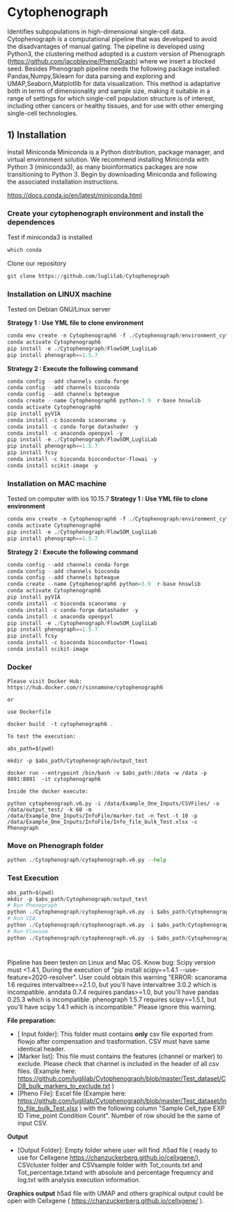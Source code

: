 # Cytophenograph

Identifies subpopulations in high-dimensional single-cell data. Cytophenograph is a computational pipeline that was developed to avoid the disadvantages of manual gating. The pipeline is developed using Python3, the clustering method adopted is a custom version of Phenograph (https://github.com/jacoblevine/PhenoGraph) where we insert a blocked seed. Besides Phenograph pipeline needs the following package installed: Pandas,Numpy,Sklearn for data parsing and exploring and UMAP,Seaborn,Matplotlib for data visualization. This method is adaptative both in terms of dimensionality and sample size, making it suitable in a range of settings for which single-cell population structure is of interest, including other cancers or healthy tissues, and for use with other emerging single-cell technologies.

## 1) Installation 

Install Miniconda
Miniconda is a Python distribution, package manager, and virtual environment solution. We recommend installing Miniconda with Python 3 (miniconda3), as many bioinformatics packages are now transitioning to Python 3. 
Begin by downloading Miniconda and following the associated installation instructions.

https://docs.conda.io/en/latest/miniconda.html

### Create your cytophenograph environment and install the dependences

Test if miniconda3 is installed


```python
which conda
```

Clone our repository


```python
git clone https://github.com/luglilab/Cytophenograph
```


### Installation on LINUX machine
Tested on Debian GNU/Linux server

**Strategy 1 : Use YML file to clone environment** 
```python
conda env create -n Cytophenograph6 -f ./Cytophenograph/environment_cytophenograph6_linux.yml
conda activate Cytophenograph6
pip install -e ./Cytophenograph/FlowSOM_LugliLab
pip install phenograph==1.5.7
```
**Strategy 2 : Execute the following command** 
```python
conda config --add channels conda-forge
conda config --add channels bioconda
conda config --add channels bpteague
conda create --name Cytophenograph6 python=3.9  r-base hnswlib
conda activate Cytophenograph6
pip install pyVIA
conda install -c bioconda scanorama -y
conda install -c conda-forge datashader -y
conda install -c anaconda openpyxl -y
pip install -e ./Cytophenograph/FlowSOM_LugliLab
pip install phenograph==1.5.7
pip install fcsy
conda install -c bioconda bioconductor-flowai -y
conda install scikit-image -y
```

### Installation on MAC machine
Tested on computer with ios 10.15.7 
**Strategy 1 : Use YML file to clone environment** 
```python
conda env create -n Cytophenograph6 -f ./Cytophenograph/environment_cytophenograph6_mac.yml
conda activate Cytophenograph6
pip install -e ./Cytophenograph/FlowSOM_LugliLab
pip install phenograph==1.5.7
```
**Strategy 2 : Execute the following command** 
```python
conda config --add channels conda-forge
conda config --add channels bioconda
conda config --add channels bpteague
conda create --name Cytophenograph6 python=3.9  r-base hnswlib 
conda activate Cytophenograph6
pip install pyVIA
conda install -c bioconda scanorama -y
conda install -c conda-forge datashader -y
conda install -c anaconda openpyxl
pip install -e ./Cytophenograph/FlowSOM_LugliLab
pip install phenograph==1.5.7
pip install fcsy
conda install -c bioconda bioconductor-flowai
conda install scikit-image
```

### Docker 
```
Please visit Docker Hub:
https://hub.docker.com/r/sinnamone/cytophenograph6

or 

use Dockerfile

docker build  -t cytophenograph6 .

To test the execution:

abs_path=$(pwd)

mkdir -p $abs_path/Cytophenograph/output_test

docker run --entrypoint /bin/bash -v $abs_path:/data -w /data -p 8891:8891  -it cytophenograph6

Inside the docker execute:

python cytophenograph.v6.py -i /data/Example_One_Inputs/CSVFiles/ -o /data/output_test/ -k 60 -m /data/Example_One_Inputs/InfoFile/marker.txt -n Test -t 10 -p /data/Example_One_Inputs/InfoFile/Info_file_bulk_Test.xlsx -c Phenograph

```

###  Move on Phenograph folder



```python
python ./Cytophenograph/cytophenograph.v6.py --help
```


###  Test Execution 
```python
abs_path=$(pwd)
mkdir -p $abs_path/Cytophenograph/output_test
# Run Phenograph
python ./Cytophenograph/cytophenograph.v6.py -i $abs_path/Cytophenograph/Example_One_Inputs/CSVFiles/ -o $abs_path/Cytophenograph/output_test/ -k 60 -m $abs_path/Cytophenograph/Example_One_Inputs/InfoFile/marker.txt -n Test -t 10 -p $abs_path/Cytophenograph/Example_One_Inputs/InfoFile/Info_file_bulk_Test.xlsx -c Phenograph
# Run VIA
python ./Cytophenograph/cytophenograph.v6.py -i $abs_path/Cytophenograph/Example_One_Inputs/CSVFiles/ -o $abs_path/Cytophenograph/output_test/ -w 30 -z 1.0 -m $abs_path/Cytophenograph/Example_One_Inputs/InfoFile/marker.txt -n Test -t 10 -p $abs_path/Cytophenograph/Example_One_Inputs/InfoFile/Info_file_bulk_Test.xlsx -c VIA
# Run Flowsom
python ./Cytophenograph/cytophenograph.v6.py -i $abs_path/Cytophenograph/Example_One_Inputs/CSVFiles/ -o $abs_path/Cytophenograph/output_test/ -x 5 -y 31 -m $abs_path/Cytophenograph/Example_One_Inputs/InfoFile/marker.txt  -n Test -t 10 -p $abs_path/Cytophenograph/Example_One_Inputs/InfoFile/Info_file_bulk_Test.xlsx -c FlowSOM

```
# 

Pipeline has been testen on Linux and Mac OS. 
Know bug:  Scipy  version must <1.4.1, During the execution of "pip install scipy==1.4.1 --use-feature=2020-resolver". User could obtain this warning "ERROR: scanorama 1.6 requires intervaltree==2.1.0, but you'll have intervaltree 3.0.2 which is incompatible.
anndata 0.7.4 requires pandas>=1.0, but you'll have pandas 0.25.3 which is incompatible.
phenograph 1.5.7 requires scipy>=1.5.1, but you'll have scipy 1.4.1 which is incompatible."
Please ignore this warning. 

**File preparation:**

 - [ Input folder]: This folder must contains **only** csv file exported from flowjo after compensation and trasformation. CSV must have same identical header. 
 - [Marker list]: This file must contains the features (channel or marker) to exclude. Please check that channel is included in the header of all csv files. (Example here: https://github.com/luglilab/Cytophenograph/blob/master/Test_dataset/CD8_bulk_markers_to_exclude.txt )
 - [Pheno File]: Excel file (Example here: https://github.com/luglilab/Cytophenograph/blob/master/Test_dataset/Info_file_bulk_Test.xlsx ) with the following column "Sample Cell_type EXP ID Time_point Condition Count". Number of row should be the same of input CSV. 


**Output**
 - [Output Folder]: Empty folder where user will find .h5ad file ( ready to use for Cellxgene https://chanzuckerberg.github.io/cellxgene/), CSVcluster folder and CSVsample folder with Tot_counts.txt and Tot_percentage.txtand with absolute and percentage frequency and log.txt with analysis execution information. 
 
 **Graphics output**
 h5ad file with UMAP and others graphical output could be open with Cellxgene ( https://chanzuckerberg.github.io/cellxgene/ ). 


